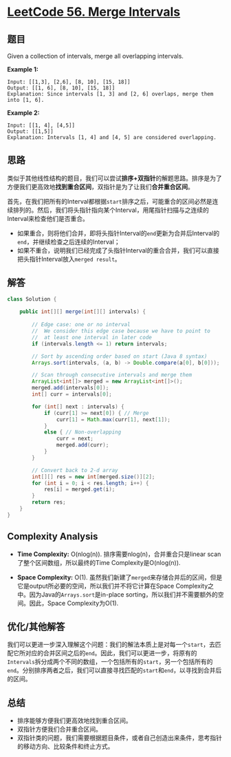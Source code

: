 # [LeetCode 56. Merge Intervals](https://leetcode.com/problems/merge-intervals/)

## 题目

Given a collection of intervals, merge all overlapping intervals.

**Example 1:**
```
Input: [[1,3], [2,6], [8, 10], [15, 18]]
Output: [[1, 6], [8, 10], [15, 18]]
Explanation: Since intervals [1, 3] and [2, 6] overlaps, merge them into [1, 6].
```

**Example 2:**
```
Input: [[1, 4], [4,5]]
Output: [[1,5]]
Explanation: Intervals [1, 4] and [4, 5] are considered overlapping.
```

## 思路

类似于其他线性结构的题目，我们可以尝试**排序+双指针**的解题思路。排序是为了方便我们更高效地**找到重合区间**，双指针是为了让我们**合并重合区间**。

首先，在我们把所有的Interval都根据`start`排序之后，可能重合的区间必然是连续排列的。然后，我们将头指针指向某个Interval，用尾指针扫描与之连续的Interval来检查他们是否重合。
- 如果重合，则将他们合并，即将头指针Interval的`end`更新为合并后Interval的`end`，并继续检查之后连续的Interval；
- 如果不重合，说明我们已经完成了头指针Interval的重合合并，我们可以直接把头指针Interval放入`merged result`。

## 解答
``` java
class Solution {
   
    public int[][] merge(int[][] intervals) {
        
        // Edge case: one or no interval
        //  We consider this edge case because we have to point to 
        //  at least one interval in later code
        if (intervals.length <= 1) return intervals;

        // Sort by ascending order based on start (Java 8 syntax)
        Arrays.sort(intervals, (a, b) -> Double.compare(a[0], b[0]));

        // Scan through consecutive intervals and merge them
        ArrayList<int[]> merged = new ArrayList<int[]>();
        merged.add(intervals[0]);
        int[] curr = intervals[0];

        for (int[] next : intervals) {
            if (curr[1] >= next[0]) { // Merge
                curr[1] = Math.max(curr[1], next[1]);
            }
            else { // Non-overlapping
                curr = next;
                merged.add(curr);
            }
        }

        // Convert back to 2-d array
        int[][] res = new int[merged.size()][2];
        for (int i = 0; i < res.length; i++) {
            res[i] = merged.get(i);
        }
        return res;
    }
}
```

## Complexity Analysis
- **Time Complexity:** 
  O(nlog(n)). 排序需要nlog(n)，合并重合只是linear scan了整个区间数组，所以最终的Time Complexity是O(nlog(n)).

- **Space Complexity:**
  O(1). 虽然我们新建了`merged`来存储合并后的区间，但是它是output所必要的空间，所以我们并不将它计算在Space Complexity之中。因为Java的`Arrays.sort`是in-place sorting，所以我们并不需要额外的空间。因此，Space Complexity为O(1).

## 优化/其他解答

我们可以更进一步深入理解这个问题：我们的解法本质上是对每一个`start`，去匹配它所对应的合并区间之后的`end`。因此，我们可以更进一步，将原有的`Intervals`拆分成两个不同的数组，一个包括所有的`start`，另一个包括所有的`end`。分别排序两者之后，我们可以直接寻找匹配的`start`和`end`，以寻找到合并后的区间。

## 总结
- 排序能够方便我们更高效地找到重合区间。
- 双指针方便我们合并重合区间。
- 双指针类的问题，我们需要根据题目条件，或者自己创造出来条件，思考指针的移动方向、比较条件和终止方式。